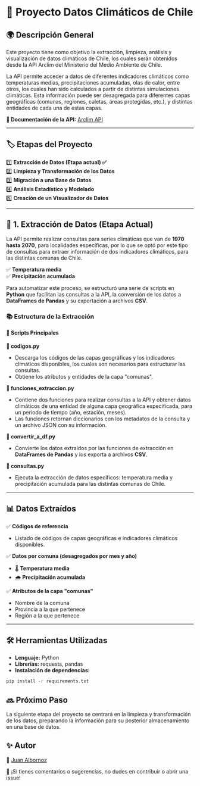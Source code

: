 # 📌 **Proyecto Datos Climáticos de Chile**


## 🌍 Descripción General

Este proyecto tiene como objetivo la extracción, limpieza, análisis y visualización de datos climáticos de Chile, los cuales serán obtenidos desde la API Arclim del Ministerio del Medio Ambiente de Chile.

La API permite acceder a datos de diferentes indicadores climáticos como temperaturas medias, precipitaciones acumuladas, olas de calor, entre otros, los cuales han sido calculados a partir de distintas simulaciones climáticas. Esta información puede ser desagregada para diferentes capas geográficas (comunas, regiones, caletas, áreas protegidas, etc.), y distintas entidades de cada una de estas capas.

**📝 Documentación de la API:** [Arclim API](#)

---

## 🏷️ Etapas del Proyecto

1️⃣ **Extracción de Datos (Etapa actual) ✅**  
2️⃣ **Limpieza y Transformación de los Datos**  
3️⃣ **Migración a una Base de Datos**  
4️⃣ **Análisis Estadístico y Modelado**  
5️⃣ **Creación de un Visualizador de Datos**  

---

## 💾 1. Extracción de Datos (Etapa Actual)

La API permite realizar consultas para series climáticas que van de **1970 hasta 2070**, para localidades específicas, por lo que se optó por este tipo de consultas para extraer información de dos indicadores climáticos, para las distintas comunas de Chile.

✅ **Temperatura media**  
✅ **Precipitación acumulada**  

Para automatizar este proceso, se estructuró una serie de scripts en **Python** que facilitan las consultas a la API, la conversión de los datos a **DataFrames de Pandas** y su exportación a archivos **CSV**.

### 📚 Estructura de la Extracción

#### 🔹 Scripts Principales

**📌 codigos.py**  
- Descarga los códigos de las capas geográficas y los indicadores climáticos disponibles, los cuales son necesarios para estructurar las consultas.  
- Obtiene los atributos y entidades de la capa "comunas".  

**📌 funciones_extraccion.py**  
- Contiene dos funciones para realizar consultas a la API y obtener datos climáticos de una entidad de alguna capa geográfica especificada, para un periodo de tiempo (año, estación, meses).  
- Las funciones retornan diccionarios con los metadatos de la consulta y un archivo JSON con su información.  

**📌 convertir_a_df.py**  
- Convierte los datos extraídos por las funciones de extracción en **DataFrames de Pandas** y los exporta a archivos **CSV**.  

**📌 consultas.py**  
- Ejecuta la extracción de datos específicos: temperatura media y precipitación acumulada para las distintas comunas de Chile.  

---

## 📊 Datos Extraídos

✅ **Códigos de referencia**  
- Listado de códigos de capas geográficas e indicadores climáticos disponibles.  

✅ **Datos por comuna (desagregados por mes y año)**  
- 🌡️ **Temperatura media**  
- 🌧️ **Precipitación acumulada**  

✅ **Atributos de la capa "comunas"**  
- Nombre de la comuna  
- Provincia a la que pertenece  
- Región a la que pertenece  

---

## 🛠️ Herramientas Utilizadas

- **Lenguaje:** Python  
- **Librerías:** requests, pandas  
- **Instalación de dependencias:**  

```bash
pip install -r requirements.txt
```

## 🔜 Próximo Paso

La siguiente etapa del proyecto se centrará en la limpieza y transformación de los datos, preparando la información para su posterior almacenamiento en una base de datos.

## ✨ Autor

📌 [Juan Albornoz](https://www.linkedin.com/in/juan-albornoz-carrillo/)

🚀 ¡Si tienes comentarios o sugerencias, no dudes en contribuir o abrir una issue!


